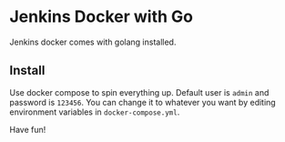 # Jenkins Docker with Go

Jenkins docker comes with golang installed.

## Install

Use docker compose to spin everything up. Default user is `admin` and password is `123456`. You can change it to whatever you want by editing environment variables in `docker-compose.yml`.

Have fun!
